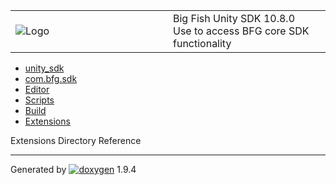 <table>
<colgroup>
<col style="width: 50%" />
<col style="width: 50%" />
</colgroup>
<tbody>
<tr class="odd">
<td><img src="Icon-100.png" alt="Logo" /></td>
<td><div id="projectname">
Big Fish Unity SDK<span id="projectnumber"> 10.8.0</span>
</div>
<div id="projectbrief">
Use to access BFG core SDK functionality
</div></td>
</tr>
</tbody>
</table>

  - [unity\_sdk](dir_169524a6f31e9db4532a84dd08d2dc74.html)
  - [com.bfg.sdk](dir_49a21daf45482078fd78618e852e175e.html)
  - [Editor](dir_f21b7258147d01c74e9817b201856407.html)
  - [Scripts](dir_6028b3aae0278cfd3aeedde5b88a5b0c.html)
  - [Build](dir_4ddfd70b939af3f0581ad95030939d7c.html)
  - [Extensions](dir_e4e2b6212aa0dfbcd7642696e1f6322d.html)

Extensions Directory Reference

-----

Generated
by [![doxygen](doxygen.svg)](https://www.doxygen.org/index.html) 1.9.4
